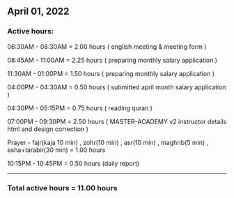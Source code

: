 ## April 01, 2022
### Active hours:

06:30AM - 08:30AM     = 2.00 hours ( english meeting & meeting form )

08:45AM - 11:00AM     = 2.25 hours ( preparing monthly salary application )

11:30AM - 01:00PM     = 1.50 hours ( preparing monthly salary application )

04:00PM - 04:30AM     = 0.50 hours ( submitted april month salary application )

04:30PM - 05:15PM     = 0.75 hours ( reading quran )

07:00PM - 09:30PM     = 2.50 hours ( MASTER-ACADEMY v2 instructor details html and design correction )

Prayer - fajr(kaja 10 min) , zohr(10 min) , asr(10 min) , maghrib(5 min) , esha+tarabir(30 min) = 1.00 hours

10:15PM - 10:45PM     = 0.50 hours (daily report)

----------------------------------------

### Total active hours = 11.00 hours


